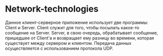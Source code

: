 # Network-technologies
Данное клиент-серверное приложение использует две программы: Client и Server. Client служит для того, чтобы посылать какое-то сообщение на Server. Server, в свою очередь, обрабатывает сообщение, пришедшее от Client'а и возвращает ему разницу во времени, которая существует между сервером и клиентом. Передача данных осуществляется с использованием протокола UDP.
